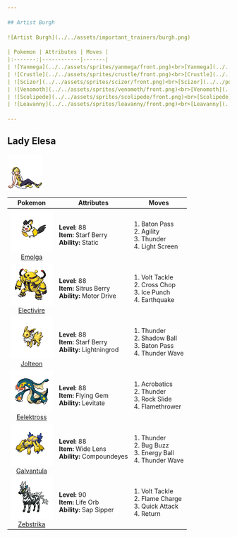 ```yaml
---

## Artist Burgh

![Artist Burgh](../../assets/important_trainers/burgh.png)

| Pokemon | Attributes | Moves |
|:-------:|------------|-------|
| ![Yanmega](../../assets/sprites/yanmega/front.png)<br>[Yanmega](../../pokemon/yanmega.md/) |**Level:** 87<br>**Item:** Occa Berry<br>**Ability:** Speed Boost | 1. Bug Buzz<br>2. Air Slash<br>3. Psychic<br>4. Shadow Ball |
| ![Crustle](../../assets/sprites/crustle/front.png)<br>[Crustle](../../pokemon/crustle.md/) |**Level:** 87<br>**Item:** White Herb<br>**Ability:** Sturdy | 1. Shell Smash<br>2. Stone Edge<br>3. X-Scissor<br>4. Earthquake |
| ![Scizor](../../assets/sprites/scizor/front.png)<br>[Scizor](../../pokemon/scizor.md/) |**Level:** 87<br>**Item:** Life Orb<br>**Ability:** Technician | 1. Bullet Punch<br>2. Bug Bite<br>3. Superpower<br>4. Pursuit |
| ![Venomoth](../../assets/sprites/venomoth/front.png)<br>[Venomoth](../../pokemon/venomoth.md/) |**Level:** 87<br>**Item:** Starf Berry<br>**Ability:** Tinted Lens | 1. Quiver Dance<br>2. Bug Buzz<br>3. Sludge Bomb<br>4. Sleep Powder |
| ![Scolipede](../../assets/sprites/scolipede/front.png)<br>[Scolipede](../../pokemon/scolipede.md/) |**Level:** 87<br>**Item:** Liechi Berry<br>**Ability:** Swarm | 1. Megahorn<br>2. Toxic Spikes<br>3. Spikes<br>4. Rock Slide |
| ![Leavanny](../../assets/sprites/leavanny/front.png)<br>[Leavanny](../../pokemon/leavanny.md/) |**Level:** 89<br>**Item:** Focus Sash<br>**Ability:** Swarm | 1. X-Scissor<br>2. Leaf Blade<br>3. Agility<br>4. Shadow Claw |

---
```


## Lady Elesa

![Lady Elesa](../../assets/important_trainers/elesa.png)

| Pokemon | Attributes | Moves |
|:-------:|------------|-------|
| ![Emolga](../../assets/sprites/emolga/front.png)<br>[Emolga](../../pokemon/emolga.md/) |**Level:** 88<br>**Item:** Starf Berry<br>**Ability:** Static | 1. Baton Pass<br>2. Agility<br>3. Thunder<br>4. Light Screen |
| ![Electivire](../../assets/sprites/electivire/front.png)<br>[Electivire](../../pokemon/electivire.md/) |**Level:** 88<br>**Item:** Sitrus Berry<br>**Ability:** Motor Drive | 1. Volt Tackle<br>2. Cross Chop<br>3. Ice Punch<br>4. Earthquake |
| ![Jolteon](../../assets/sprites/jolteon/front.png)<br>[Jolteon](../../pokemon/jolteon.md/) |**Level:** 88<br>**Item:** Starf Berry<br>**Ability:** Lightningrod | 1. Thunder<br>2. Shadow Ball<br>3. Baton Pass<br>4. Thunder Wave |
| ![Eelektross](../../assets/sprites/eelektross/front.png)<br>[Eelektross](../../pokemon/eelektross.md/) |**Level:** 88<br>**Item:** Flying Gem<br>**Ability:** Levitate | 1. Acrobatics<br>2. Thunder<br>3. Rock Slide<br>4. Flamethrower |
| ![Galvantula](../../assets/sprites/galvantula/front.png)<br>[Galvantula](../../pokemon/galvantula.md/) |**Level:** 88<br>**Item:** Wide Lens<br>**Ability:** Compoundeyes | 1. Thunder<br>2. Bug Buzz<br>3. Energy Ball<br>4. Thunder Wave |
| ![Zebstrika](../../assets/sprites/zebstrika/front.png)<br>[Zebstrika](../../pokemon/zebstrika.md/) |**Level:** 90<br>**Item:** Life Orb<br>**Ability:** Sap Sipper | 1. Volt Tackle<br>2. Flame Charge<br>3. Quick Attack<br>4. Return |

